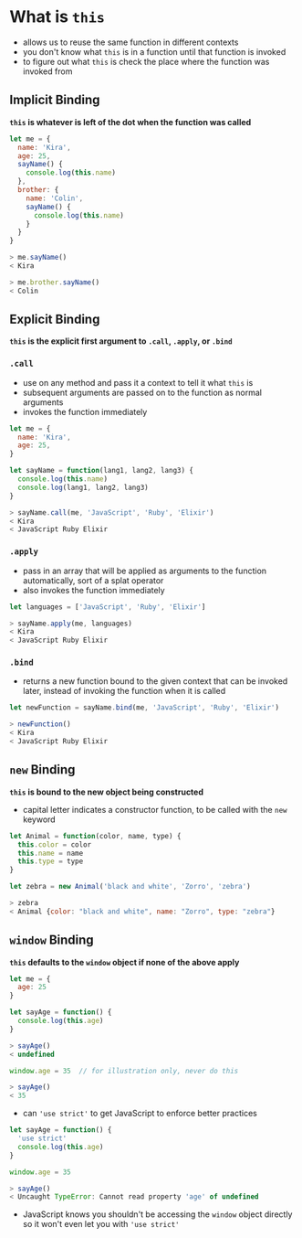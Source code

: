 # What is `this`

- allows us to reuse the same function in different contexts
- you don't know what `this` is in a function until that function is invoked
- to figure out what `this` is check the place where the function was invoked from

## Implicit Binding
**`this` is whatever is left of the dot when the function was called**

```js
let me = {
  name: 'Kira',
  age: 25,
  sayName() {
    console.log(this.name)
  },
  brother: {
    name: 'Colin',
    sayName() {
      console.log(this.name)
    }
  }
}

> me.sayName()
< Kira

> me.brother.sayName()
< Colin
```

## Explicit Binding
**`this` is the explicit first argument to `.call`, `.apply`, or `.bind`**

### `.call`
- use on any method and pass it a context to tell it what `this` is
- subsequent arguments are passed on to the function as normal arguments
- invokes the function immediately

```js
let me = {
  name: 'Kira',
  age: 25,
}

let sayName = function(lang1, lang2, lang3) {
  console.log(this.name)
  console.log(lang1, lang2, lang3)
}

> sayName.call(me, 'JavaScript', 'Ruby', 'Elixir')
< Kira
< JavaScript Ruby Elixir
```

### `.apply`
- pass in an array that will be applied as arguments to the function automatically, sort of a splat operator
- also invokes the function immediately

```js
let languages = ['JavaScript', 'Ruby', 'Elixir']

> sayName.apply(me, languages)
< Kira
< JavaScript Ruby Elixir
```

### `.bind`
- returns a new function bound to the given context that can be invoked later, instead of invoking the function when it is called

```js
let newFunction = sayName.bind(me, 'JavaScript', 'Ruby', 'Elixir')

> newFunction()
< Kira
< JavaScript Ruby Elixir
```

## `new` Binding
**`this` is bound to the new object being constructed**

- capital letter indicates a constructor function, to be called with the `new` keyword

```js
let Animal = function(color, name, type) {
  this.color = color
  this.name = name
  this.type = type
}

let zebra = new Animal('black and white', 'Zorro', 'zebra')

> zebra
< Animal {color: "black and white", name: "Zorro", type: "zebra"}
```

## `window` Binding
**`this` defaults to the `window` object if none of the above apply**

```js
let me = {
  age: 25
}

let sayAge = function() {
  console.log(this.age)
}

> sayAge()
< undefined

window.age = 35  // for illustration only, never do this

> sayAge()
< 35
```

- can `'use strict'` to get JavaScript to enforce better practices

```js
let sayAge = function() {
  'use strict'
  console.log(this.age)
}

window.age = 35

> sayAge()
< Uncaught TypeError: Cannot read property 'age' of undefined
```

- JavaScript knows you shouldn't be accessing the `window` object directly so it won't even let you with `'use strict'`

